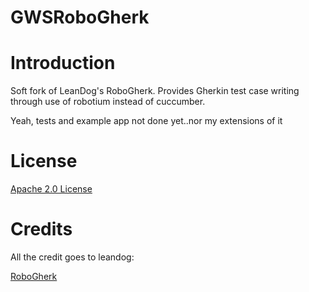 GWSRoboGherk
===========

# Introduction

Soft fork of LeanDog's RoboGherk. Provides Gherkin test case writing through use
of robotium instead of cuccumber.

Yeah, tests and example app not done yet..nor my extensions of it

# License

[Apache 2.0 License](http://www.apache.org/licenses/LICENSE-2.0.html)

# Credits

All the credit goes to leandog:

[RoboGherk](https://github.com/leandog/RoboGherk)

